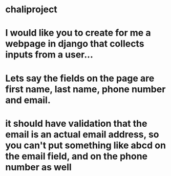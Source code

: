 # chaliproject
# I would like you to create for me a webpage in django that collects inputs from a user...
# Lets say the fields on the page are first name, last name, phone number and email.
# it should have validation that the email is an actual email address, so you can't put something like abcd on the email field, and on the phone number as well
